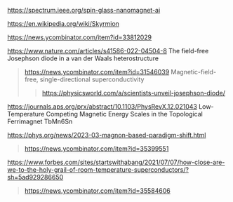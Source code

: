 https://spectrum.ieee.org/spin-glass-nanomagnet-ai

https://en.wikipedia.org/wiki/Skyrmion

https://news.ycombinator.com/item?id=33812029

https://www.nature.com/articles/s41586-022-04504-8 The field-free Josephson diode in a van der Waals heterostructure
> https://news.ycombinator.com/item?id=31546039 Magnetic-field-free, single-directional superconductivity 
> > https://physicsworld.com/a/scientists-unveil-josephson-diode/

https://journals.aps.org/prx/abstract/10.1103/PhysRevX.12.021043 Low-Temperature Competing Magnetic Energy Scales in the Topological Ferrimagnet TbMn6Sn

https://phys.org/news/2023-03-magnon-based-paradigm-shift.html
> https://news.ycombinator.com/item?id=35399551

https://www.forbes.com/sites/startswithabang/2021/07/07/how-close-are-we-to-the-holy-grail-of-room-temperature-superconductors/?sh=5ad929286650
> https://news.ycombinator.com/item?id=35584606